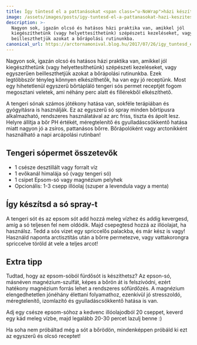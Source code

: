 ```yaml
---
title: Így tüntesd el a pattanásokat <span class="u-NoWrap">házi készítésű</span> <span class="u-NoWrap">só spray-vel</span>
image: /assets/images/posts/igy-tuntesd-el-a-pattanasokat-hazi-keszitesu-so-spray-vel-social.jpg
description: >-
  Nagyon sok, igazán olcsó és hatásos házi praktika van, amikkel jól
  kiegészíthetünk (vagy helyettesíthetünk) szépészeti kezeléseket, vagy egyszerűen
  beilleszthetjük azokat a bőrápolási rutinunkba.
canonical_url: https://arctornamonival.blog.hu/2017/07/26/igy_tuntesd_el_a_pattanasokat_hazi_keszitesu_so_spray-vel
---
```


Nagyon sok, igazán olcsó és hatásos házi praktika van, amikkel jól
kiegészíthetünk (vagy helyettesíthetünk) szépészeti kezeléseket, vagy egyszerűen
beilleszthetjük azokat a bőrápolási rutinunkba. Ezek legtöbbször tényleg könnyen
elkészíthetők, ha van egy jó receptünk. Most egy hihetetlenül egyszerű
bőrtápláló tengeri sós permet receptjét fogom megosztani veletek, ami néhány
perc alatt és fillérekből elkészíthető.

A tengeri sónak számos jótékony hatása van, sokféle terápiában és gyógyításra is
használják. Ez az egyszerű só spray minden bőrtípusra alkalmazható, rendszeres
használatával az arc friss, tiszta és ápolt lesz. Helyre állítja a bőr PH
értékét, méregtelenítő és gyulladáscsökkentő hatása miatt nagyon jó a zsíros,
pattanásos bőrre. Bőrápolóként vagy arctonikként használható a napi arcápolási
rutinban!

## Tengeri sópermet összetevők

*   1 csésze desztillált vagy forralt víz
*   1 evőkanál himalája só (vagy tengeri só)
*   1 csipet Epsom-só vagy magnézium pelyhek
*   Opcionális: 1-3 csepp illóolaj (szuper a levendula vagy a menta)

## Így készítsd a só spray-t

A tengeri sót és az epsom sót add hozzá meleg vízhez és addig kevergesd, amíg a
só teljesen fel nem oldódik. Majd csepegtesd hozzá az illóolajat, ha használsz.
Tedd a sós vizet egy spriccelős palackba, és már kész is vagy! Használd naponta
arctisztítás után a bőrre permetezve, vagy vattakorongra spriccelve töröld át
vele a teljes arcot!

## Extra tipp

Tudtad, hogy az epsom-sóból fürdősót is készíthetsz? Az epson-só, másnéven
magnézium-szulfát, képes a bőrön át is felszívódni, ezért hatékony magnézium
forrás lehet a rendszeres sófürdőzés. A magnézium elengedhetetlen jónéhány
élettani folyamathoz, ezenkívül jó stresszoldó, méregtelenítő, izomlazító és
gyulladáscsökkentő hatása is van.

Adj egy csésze epsom-sóhoz a kedvenc illóolajodból 20 cseppet, keverd egy kád
meleg vízbe, majd legalább 20-30 percet lazulj benne :)

Ha soha nem próbáltad még a sót a bőrödön, mindenképpen próbáld ki ezt az
egyszerű és olcsó receptet!
